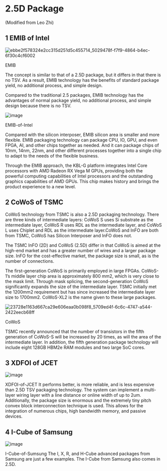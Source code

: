 # 2.5D Package

(Modified from Leo Zhi)

## 1 EMIB of Intel
![ebbe2f578324e2cc315d251d5c455714_5029478f-f7f9-4864-b4ec-6f30c4cf6002](https://github.com/RIOSMPW/3DChipTech/assets/100336131/e67c4f9d-afc2-41ce-b099-123307255d77)

EMIB

The concept is similar to that of a 2.5D package, but it differs in that there is no TSV. As a result, EMIB technology has the benefits of standard package yield, no additional process, and simple design.

 Compared to the traditional 2.5 packages, EMIB technology has the advantages of normal package yield, no additional process, and simple design because there is no TSV.


![image](https://github.com/RIOSMPW/3DPackageTech/assets/100336131/dc7829fe-dd95-419e-8b84-82eae1f161ba)

EMIB-of-Intel

Compared with the silicon interposer, EMIB silicon area is smaller and more flexible. EMIB packaging technology can package CPU, IO, GPU, and even FPGA, AI, and other chips together as needed. And it can package chips of 10nm, 14nm, 22nm, and other different processes together into a single chip to adapt to the needs of the flexible business.

Through the EMIB approach, the KBL-G platform integrates Intel Core processors with AMD Radeon RX Vega M GPUs, providing both the powerful computing capabilities of Intel processors and the outstanding graphics capabilities of AMD GPUs. This chip makes history and brings the product experience to a new level.

## 2 CoWoS of TSMC
CoWoS technology from TSMC is also a 2.5D packaging technology. There are three kinds of intermediate layers: CoWoS S uses Si substrate as the intermediate layer, CoWoS R uses RDL as the intermediate layer, and CoWoS L uses Chiplet and RDL as the intermediate layer.CoWoS and InFO are both from TSMC, CoWoS has Silicon Interposer and InFO does not.

The TSMC InFO (2D) and CoWoS (2.5D) differ in that CoWoS is aimed at the high-end market and has a greater number of wires and a larger package size. InFO for the cost-effective market, the package size is small, as is the number of connections.

The first-generation CoWoS is primarily employed in large FPGAs. CoWoS-1’s middle layer chip area is approximately 800 mm2, which is very close to the mask limit. Through mask splicing, the second-generation CoWoS significantly expands the size of the intermediate layer. TSMC initially met the 1200mm2 requirement but has since increased the intermediate layer size to 1700mm2. CoWoS-XL2 is the name given to these large packages.

![23728e1163d667ca29e606eaa0b098f8_5709ed4f-6c6c-4747-a544-2422eecb68ff](https://github.com/RIOSMPW/3DChipTech/assets/100336131/def56a9d-82f4-4399-9cd3-6cfd72ab14b0)

CoWoS


TSMC recently announced that the number of transistors in the fifth generation of CoWoS-S will be increased by 20 times, as will the area of the intermediate layer. In addition, the fifth generation package technology will include eight 128GB HBM2e RAM modules and two large SoC cores.

## 3 XDFOI of JCET
![image](https://github.com/RIOSMPW/3DPackageTech/assets/100336131/5d285cea-665c-45c9-9ae3-37cfc5df4017)

XDFOI-of-JCET
It performs better, is more reliable, and is less expensive than 2.5D TSV packaging technology. The system can implement a multi-layer wiring layer with a line distance or online width of up to 2um. Additionally, the package size is enormous and the extremely tiny pitch convex block interconnection technique is used. This allows for the integration of numerous chips, high bandwidth memory, and passive devices.

## 4 I-Cube of Samsung
![image](https://github.com/RIOSMPW/3DPackageTech/assets/100336131/e5dbe961-c6ef-465d-8bb9-9f62c8b911b3)

I-Cube-of-Sumsung
The I, X, R, and H-Cube advanced packages from Samsung are just a few examples. The I-Cube from Samsung also comes in 2.5D.

